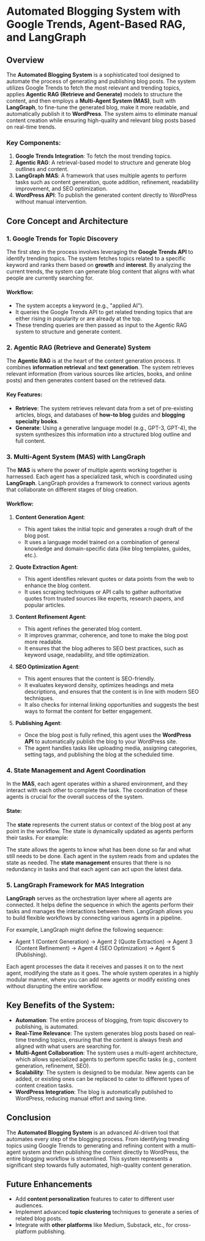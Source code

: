 # Automated Blogging System with Google Trends, Agent-Based RAG, and LangGraph

## Overview

The **Automated Blogging System** is a sophisticated tool designed to automate the process of generating and publishing blog posts. The system utilizes Google Trends to fetch the most relevant and trending topics, applies **Agentic RAG (Retrieve and Generate)** models to structure the content, and then employs a **Multi-Agent System (MAS)**, built with **LangGraph**, to fine-tune the generated blog, make it more readable, and automatically publish it to **WordPress**. The system aims to eliminate manual content creation while ensuring high-quality and relevant blog posts based on real-time trends.

### Key Components:
1. **Google Trends Integration**: To fetch the most trending topics.
2. **Agentic RAG**: A retrieval-based model to structure and generate blog outlines and content.
3. **LangGraph MAS**: A framework that uses multiple agents to perform tasks such as content generation, quote addition, refinement, readability improvement, and SEO optimization.
4. **WordPress API**: To publish the generated content directly to WordPress without manual intervention.

## Core Concept and Architecture

### 1. **Google Trends for Topic Discovery**

The first step in the process involves leveraging the **Google Trends API** to identify trending topics. The system fetches topics related to a specific keyword and ranks them based on **growth** and **interest**. By analyzing the current trends, the system can generate blog content that aligns with what people are currently searching for.

#### Workflow:
- The system accepts a keyword (e.g., "applied AI").
- It queries the Google Trends API to get related trending topics that are either rising in popularity or are already at the top.
- These trending queries are then passed as input to the Agentic RAG system to structure and generate content.

### 2. **Agentic RAG (Retrieve and Generate) System**

The **Agentic RAG** is at the heart of the content generation process. It combines **information retrieval** and **text generation**. The system retrieves relevant information (from various sources like articles, books, and online posts) and then generates content based on the retrieved data.

#### Key Features:
- **Retrieve**: The system retrieves relevant data from a set of pre-existing articles, blogs, and databases of **how-to blog** guides and **blogging specialty books**.
- **Generate**: Using a generative language model (e.g., GPT-3, GPT-4), the system synthesizes this information into a structured blog outline and full content.

### 3. **Multi-Agent System (MAS) with LangGraph**

The **MAS** is where the power of multiple agents working together is harnessed. Each agent has a specialized task, which is coordinated using **LangGraph**. LangGraph provides a framework to connect various agents that collaborate on different stages of blog creation.

#### Workflow:
1. **Content Generation Agent**:
   - This agent takes the initial topic and generates a rough draft of the blog post.
   - It uses a language model trained on a combination of general knowledge and domain-specific data (like blog templates, guides, etc.).

2. **Quote Extraction Agent**:
   - This agent identifies relevant quotes or data points from the web to enhance the blog content.
   - It uses scraping techniques or API calls to gather authoritative quotes from trusted sources like experts, research papers, and popular articles.

3. **Content Refinement Agent**:
   - This agent refines the generated blog content.
   - It improves grammar, coherence, and tone to make the blog post more readable.
   - It ensures that the blog adheres to SEO best practices, such as keyword usage, readability, and title optimization.

4. **SEO Optimization Agent**:
   - This agent ensures that the content is SEO-friendly.
   - It evaluates keyword density, optimizes headings and meta descriptions, and ensures that the content is in line with modern SEO techniques.
   - It also checks for internal linking opportunities and suggests the best ways to format the content for better engagement.

5. **Publishing Agent**:
   - Once the blog post is fully refined, this agent uses the **WordPress API** to automatically publish the blog to your WordPress site.
   - The agent handles tasks like uploading media, assigning categories, setting tags, and publishing the blog at the scheduled time.

### 4. **State Management and Agent Coordination**

In the **MAS**, each agent operates within a shared environment, and they interact with each other to complete the task. The coordination of these agents is crucial for the overall success of the system.

#### State:
The **state** represents the current status or context of the blog post at any point in the workflow. The state is dynamically updated as agents perform their tasks. For example:


The state allows the agents to know what has been done so far and what still needs to be done. Each agent in the system reads from and updates the state as needed. The **state management** ensures that there is no redundancy in tasks and that each agent can act upon the latest data.

### 5. **LangGraph Framework for MAS Integration**

**LangGraph** serves as the orchestration layer where all agents are connected. It helps define the sequence in which the agents perform their tasks and manages the interactions between them. LangGraph allows you to build flexible workflows by connecting various agents in a pipeline.

For example, LangGraph might define the following sequence:
- Agent 1 (Content Generation) -> Agent 2 (Quote Extraction) -> Agent 3 (Content Refinement) -> Agent 4 (SEO Optimization) -> Agent 5 (Publishing).

Each agent processes the data it receives and passes it on to the next agent, modifying the state as it goes. The whole system operates in a highly modular manner, where you can add new agents or modify existing ones without disrupting the entire workflow.

## Key Benefits of the System:
- **Automation**: The entire process of blogging, from topic discovery to publishing, is automated.
- **Real-Time Relevance**: The system generates blog posts based on real-time trending topics, ensuring that the content is always fresh and aligned with what users are searching for.
- **Multi-Agent Collaboration**: The system uses a multi-agent architecture, which allows specialized agents to perform specific tasks (e.g., content generation, refinement, SEO).
- **Scalability**: The system is designed to be modular. New agents can be added, or existing ones can be replaced to cater to different types of content creation tasks.
- **WordPress Integration**: The blog is automatically published to WordPress, reducing manual effort and saving time.

## Conclusion

The **Automated Blogging System** is an advanced AI-driven tool that automates every step of the blogging process. From identifying trending topics using Google Trends to generating and refining content with a multi-agent system and then publishing the content directly to WordPress, the entire blogging workflow is streamlined. This system represents a significant step towards fully automated, high-quality content generation.

## Future Enhancements

- Add **content personalization** features to cater to different user audiences.
- Implement advanced **topic clustering** techniques to generate a series of related blog posts.
- Integrate with **other platforms** like Medium, Substack, etc., for cross-platform publishing.
